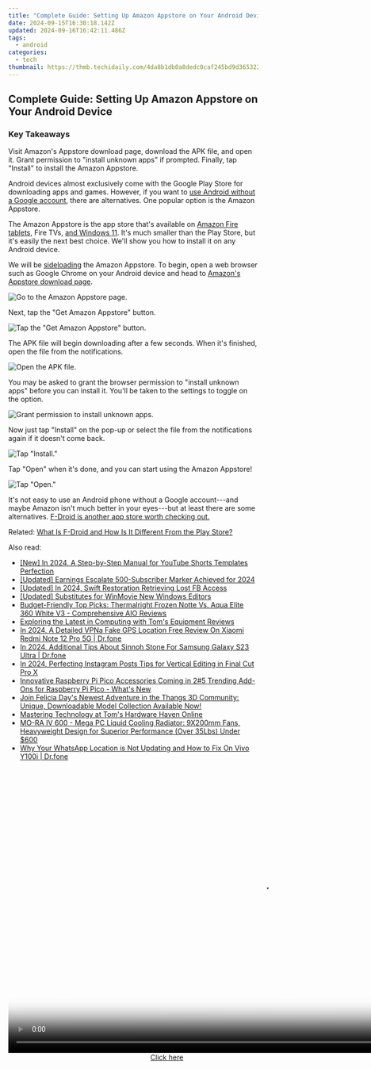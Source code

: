 ```yaml
---
title: "Complete Guide: Setting Up Amazon Appstore on Your Android Device"
date: 2024-09-15T16:30:18.142Z
updated: 2024-09-16T16:42:11.486Z
tags:
  - android
categories:
  - tech
thumbnail: https://thmb.techidaily.com/4da8b1db0a8dedc0caf245bd9d36532200ad5924e7bac2e7594923dabb645a34.jpg
---
```


## Complete Guide: Setting Up Amazon Appstore on Your Android Device

### Key Takeaways

 Visit Amazon's Appstore download page, download the APK file, and open it. Grant permission to "install unknown apps" if prompted. Finally, tap "Install" to install the Amazon Appstore.

 Android devices almost exclusively come with the Google Play Store for downloading apps and games. However, if you want to [use Android without a Google account](https://screen-capture.techidaily.com/new-2024-approved-beyondbaselinecameras-whats-upnext/), there are alternatives. One popular option is the Amazon Appstore.

 The Amazon Appstore is the app store that's available on [Amazon Fire tablets](https://video-screen-grab.techidaily.com/updated-elite-recording-tech-top-10-cam-devices-windows-11-for-2024/), Fire TVs, [and Windows 11](https://fake-location.techidaily.com/what-are-location-permissions-life360-on-vivo-y27-4g-drfone-by-drfone-virtual-android/). It's much smaller than the Play Store, but it's easily the next best choice. We'll show you how to install it on any Android device.

 We will be [sideloading](https://facebook-video-content.techidaily.com/updated-unlock-premium-quality-streaming-on-the-worlds-largest-network/) the Amazon Appstore. To begin, open a web browser such as Google Chrome on your Android device and head to [Amazon's Appstore download page](https://www.amazon.com/gp/mas/get/amazonapp?tag=htg-v2-74fj8bi-20&ascsubtag=UUhtgUeUpU203159&asc%5Frefurl=https%3A%2F%2Fwww.howtogeek.com%2F856663%2Fhow-to-install-the-amazon-appstore-on-an-android-phone%2F&asc%5Fcampaign=Short-Term).

![Go to the Amazon Appstore page.](https://static1.howtogeekimages.com/wordpress/wp-content/uploads/2022/12/2022-12-22_14-20-49.jpg) 

 Next, tap the "Get Amazon Appstore" button.

![Tap the "Get Amazon Appstore" button.](https://static1.howtogeekimages.com/wordpress/wp-content/uploads/2022/12/2022-12-22_14-08-35.jpg) 

 The APK file will begin downloading after a few seconds. When it's finished, open the file from the notifications.

![Open the APK file.](https://static1.howtogeekimages.com/wordpress/wp-content/uploads/2022/12/2022-12-22_14-20-03.jpg) 

 You may be asked to grant the browser permission to "install unknown apps" before you can install it. You'll be taken to the settings to toggle on the option.

![Grant permission to install unknown apps.](https://static1.howtogeekimages.com/wordpress/wp-content/uploads/2022/12/2022-12-22_14-24-38.jpg) 

 Now just tap "Install" on the pop-up or select the file from the notifications again if it doesn't come back.

![Tap "Install."](https://static1.howtogeekimages.com/wordpress/wp-content/uploads/2022/12/2022-12-22_14-23-32.jpg) 

 Tap "Open" when it's done, and you can start using the Amazon Appstore!

![Tap "Open."](https://static1.howtogeekimages.com/wordpress/wp-content/uploads/2022/12/2022-12-22_14-24-10.jpg) 

 It's not easy to use an Android phone without a Google account---and maybe Amazon isn't much better in your eyes---but at least there are some alternatives. [F-Droid is another app store worth checking out.](https://desktop-recording.techidaily.com/new-2024-approved-lenovo-laptop-screen-logging-made-easy/) 

Related: [What Is F-Droid and How Is It Different From the Play Store?](https://desktop-recording.techidaily.com/new-2024-approved-lenovo-laptop-screen-logging-made-easy/)

<ins class="adsbygoogle"
     style="display:block"
     data-ad-format="autorelaxed"
     data-ad-client="ca-pub-7571918770474297"
     data-ad-slot="1223367746"></ins>

<ins class="adsbygoogle"
     style="display:block"
     data-ad-client="ca-pub-7571918770474297"
     data-ad-slot="8358498916"
     data-ad-format="auto"
     data-full-width-responsive="true"></ins>

<span class="atpl-alsoreadstyle">Also read:</span>
<div><ul>
<li><a href="https://facebook-video-footage.techidaily.com/new-in-2024-a-step-by-step-manual-for-youtube-shorts-templates-perfection/"><u>[New] In 2024, A Step-by-Step Manual for YouTube Shorts Templates Perfection</u></a></li>
<li><a href="https://facebook-record-videos.techidaily.com/updated-earnings-escalate-500-subscriber-marker-achieved-for-2024/"><u>[Updated] Earnings Escalate 500-Subscriber Marker Achieved for 2024</u></a></li>
<li><a href="https://facebook-videos.techidaily.com/updated-in-2024-swift-restoration-retrieving-lost-fb-access/"><u>[Updated] In 2024, Swift Restoration Retrieving Lost FB Access</u></a></li>
<li><a href="https://some-guidance.techidaily.com/updated-substitutes-for-winmovie-new-windows-editors/"><u>[Updated] Substitutes for WinMovie New Windows Editors</u></a></li>
<li><a href="https://hardware-tips.techidaily.com/budget-friendly-top-picks-thermalright-frozen-notte-vs-aqua-elite-360-white-v3-comprehensive-aio-reviews/"><u>Budget-Friendly Top Picks: Thermalright Frozen Notte Vs. Aqua Elite 360 White V3 - Comprehensive AIO Reviews</u></a></li>
<li><a href="https://hardware-tips.techidaily.com/exploring-the-latest-in-computing-with-toms-equipment-reviews/"><u>Exploring the Latest in Computing with Tom's Equipment Reviews</u></a></li>
<li><a href="https://fake-location.techidaily.com/in-2024-a-detailed-vpna-fake-gps-location-free-review-on-xiaomi-redmi-note-12-pro-5g-drfone-by-drfone-virtual-android/"><u>In 2024, A Detailed VPNa Fake GPS Location Free Review On Xiaomi Redmi Note 12 Pro 5G | Dr.fone</u></a></li>
<li><a href="https://change-location.techidaily.com/in-2024-additional-tips-about-sinnoh-stone-for-samsung-galaxy-s23-ultra-drfone-by-drfone-virtual-android/"><u>In 2024, Additional Tips About Sinnoh Stone For Samsung Galaxy S23 Ultra | Dr.fone</u></a></li>
<li><a href="https://instagram-clips.techidaily.com/in-2024-perfecting-instagram-posts-tips-for-vertical-editing-in-final-cut-pro-x/"><u>In 2024, Perfecting Instagram Posts Tips for Vertical Editing in Final Cut Pro X</u></a></li>
<li><a href="https://hardware-tips.techidaily.com/innovative-raspberry-pi-pico-accessories-coming-in-25-trending-add-ons-for-raspberry-pi-pico-whats-new/"><u>Innovative Raspberry Pi Pico Accessories Coming in 2#5 Trending Add-Ons for Raspberry Pi Pico - What's New</u></a></li>
<li><a href="https://hardware-tips.techidaily.com/1723125180939-join-felicia-days-newest-adventure-in-the-thangs-3d-community-unique-downloadable-model-collection-available-now/"><u>Join Felicia Day's Newest Adventure in the Thangs 3D Community: Unique, Downloadable Model Collection Available Now!</u></a></li>
<li><a href="https://hardware-tips.techidaily.com/mastering-technology-at-toms-hardware-haven-online/"><u>Mastering Technology at Tom's Hardware Haven Online</u></a></li>
<li><a href="https://hardware-tips.techidaily.com/mo-ra-iv-600-mega-pc-liquid-cooling-radiator-9x200mm-fans-heavyweight-design-for-superior-performance-over-35lbs-under-600/"><u>MO-RA IV 600 - Mega PC Liquid Cooling Radiator: 9X200mm Fans, Heavyweight Design for Superior Performance (Over 35Lbs) Under $600</u></a></li>
<li><a href="https://location-social.techidaily.com/why-your-whatsapp-location-is-not-updating-and-how-to-fix-on-vivo-y100i-drfone-by-drfone-virtual-android/"><u>Why Your WhatsApp Location is Not Updating and How to Fix On Vivo Y100i | Dr.fone</u></a></li>
</ul></div>

<!-- affiliate ads begin -->
<span id="1492813">
					<video width="1024" height="576" style="cursor:pointer"
           poster="//a.impactradius-go.com/display-clicktoplayimage/1492813.png"
           onclick="if(!this.playClicked){this.play();this.setAttribute('controls',true);this.playClicked=true;}">
	   <source src="//a.impactradius-go.com/display-ad/14559-1492813">
	   <img src="//a.impactradius-go.com/display-clicktoplayimage/1492813.png" style="border: none; height: 100%; width: 100%; object-fit: contain">
	</video>
	<div style="width:640px;text-align:center"><a href="javascript:window.open(decodeURIComponent('https%3A%2F%2Fpropmoneyinc.pxf.io%2Fc%2F5597632%2F1492813%2F14559'), '_blank');void(0);">Click here</a></div>
</span>
<img height="0" width="0" src="https://imp.pxf.io/i/5597632/1492813/14559" style="position:absolute;visibility:hidden;" border="0" />
<!-- affiliate ads end -->

